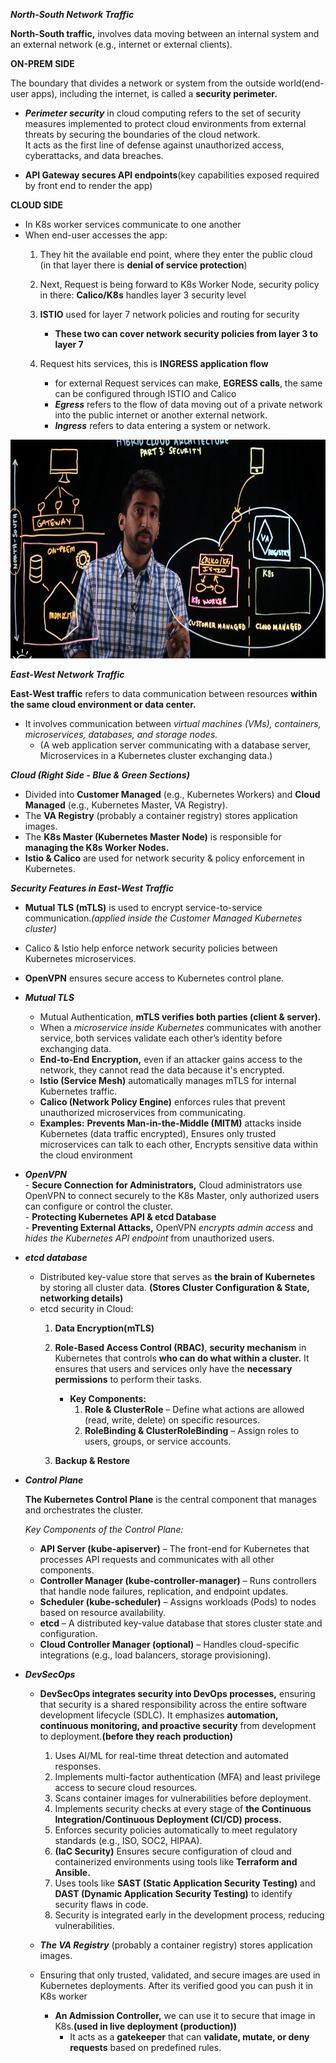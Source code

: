 ***North-South Network Traffic***  

**North-South traffic,** involves data moving between an internal system and an external network (e.g., internet or external clients).

**ON-PREM SIDE**  

The boundary that divides a network or system from the outside world(end-user apps), including the internet, is called a **security perimeter.**
- ***Perimeter security*** in cloud computing refers to the set of security measures implemented to protect cloud environments from external threats by securing the boundaries of the cloud network.  
It acts as the first line of defense against unauthorized access, cyberattacks, and data breaches.

- **API Gateway secures API endpoints**(key capabilities exposed required by front end to render the app)

**CLOUD SIDE**  

- In K8s worker services communicate to one another
- When end-user accesses the app:
  1. They hit the available end point, where they enter the public cloud (in that layer there is **denial of service protection**)
     
  2. Next, Request is being forward to K8s Worker Node, security policy in there: **Calico/K8s** handles layer 3 security level
     
  3. **ISTIO** used for layer 7 network policies and routing for security
     - **These two can cover network security policies from layer 3 to layer 7**

  5. Request hits services, this is **INGRESS application flow**
      - for external Request services can make, **EGRESS calls**, the same can be configured through ISTIO and Calico
      - ***Egress*** refers to the flow of data moving out of a private network into the public internet or another external network.
      - ***Ingress*** refers to data entering a system or network.

    
<img src="../Images/Screenshot%202025-02-17%20174501.png" height = 350>  



***East-West Network Traffic***  

**East-West traffic** refers to data communication between resources **within the same cloud environment or data center.**
- It involves communication between *virtual machines (VMs), containers, microservices, databases, and storage nodes.*
  - (A web application server communicating with a database server, Microservices in a Kubernetes cluster exchanging data.)

***Cloud (Right Side - Blue & Green Sections)***  

  - Divided into **Customer Managed** (e.g., Kubernetes Workers) and **Cloud Managed** (e.g., Kubernetes Master, VA Registry).
  - The **VA Registry** (probably a container registry) stores application images.
  - The **K8s Master (Kubernetes Master Node)** is responsible for **managing the K8s Worker Nodes.**
  - **Istio & Calico** are used for network security & policy enforcement in Kubernetes.

***Security Features in East-West Traffic***  

  -  **Mutual TLS (mTLS)** is used to encrypt service-to-service communication.*(applied inside the Customer Managed Kubernetes cluster)*
  -  Calico & Istio help enforce network security policies between Kubernetes microservices.
  -  **OpenVPN** ensures secure access to Kubernetes control plane.

- ***Mutual TLS***
    - Mutual Authentication, **mTLS verifies both parties (client & server).**  
    - When a *microservice inside Kubernetes* communicates with another service, both services validate each other’s identity before exchanging data.  
    - **End-to-End Encryption,** even if an attacker gains access to the network, they cannot read the data because it's encrypted.  
    - **Istio (Service Mesh)** automatically manages mTLS for internal Kubernetes traffic.  
    - **Calico (Network Policy Engine)** enforces rules that prevent unauthorized microservices from communicating.  
    - **Examples:** **Prevents Man-in-the-Middle (MITM)** attacks inside Kubernetes (data traffic encrypted), Ensures only trusted microservices can talk to each other, Encrypts sensitive data within the cloud environment  

- ***OpenVPN***  
        - **Secure Connection for Administrators,** Cloud administrators use OpenVPN to connect securely to the K8s Master, only authorized users can configure or             control the cluster.  
        - **Protecting Kubernetes API & etcd Database**  
        - **Preventing External Attacks,** OpenVPN *encrypts admin access* and *hides the Kubernetes API endpoint* from unauthorized users.  
     
- ***etcd database***  
     - Distributed key-value store that serves as **the brain of Kubernetes** by storing all cluster data. **(Stores Cluster Configuration & State, networking             details)**
     - etcd security in Cloud:
       1. **Data Encryption(mTLS)**  
       2. **Role-Based Access Control (RBAC)**, **security mechanism** in Kubernetes that controls **who can do what within a cluster.**
         It ensures that users and services only have the **necessary permissions** to perform their tasks.  
         
           - **Key Components:**  
             1. **Role & ClusterRole** – Define what actions are allowed (read, write, delete) on specific resources.  
             2. **RoleBinding & ClusterRoleBinding** – Assign roles to users, groups, or service accounts.    
       
        3. **Backup & Restore**

           
- ***Control Plane***
  
  **The Kubernetes Control Plane** is the central component that manages and orchestrates the cluster.  
  
  *Key Components of the Control Plane:*  
    - **API Server (kube-apiserver)** – The front-end for Kubernetes that processes API requests and communicates with all other components.
    - **Controller Manager (kube-controller-manager)** – Runs controllers that handle node failures, replication, and endpoint updates.
    - **Scheduler (kube-scheduler)** – Assigns workloads (Pods) to nodes based on resource availability.
    - **etcd** – A distributed key-value database that stores cluster state and configuration.
    - **Cloud Controller Manager (optional)** – Handles cloud-specific integrations (e.g., load balancers, storage provisioning).

- ***DevSecOps***
   - **DevSecOps integrates security into DevOps processes,** ensuring that security is a shared responsibility across the entire software development lifecycle
     (SDLC). It emphasizes **automation, continuous monitoring, and proactive security** from development to deployment.**(before they reach production)**
     
     1. Uses AI/ML for real-time threat detection and automated responses.  
     2. Implements multi-factor authentication (MFA) and least privilege access to secure cloud resources.  
     3. Scans container images for vulnerabilities before deployment.  
     4. Implements security checks at every stage of **the Continuous Integration/Continuous Deployment (CI/CD) process.**  
     5. Enforces security policies automatically to meet regulatory standards (e.g., ISO, SOC2, HIPAA).  
     6. **(IaC Security)** Ensures secure configuration of cloud and containerized environments using tools like **Terraform and Ansible.**  
     7. Uses tools like **SAST (Static Application Security Testing)** and **DAST (Dynamic Application Security Testing)** to identify security flaws in code.
     8. Security is integrated early in the development process, reducing vulnerabilities.  
 
   - ***The VA Registry*** (probably a container registry) stores application images.
    - Ensuring that only trusted, validated, and secure images are used in Kubernetes deployments. After its verified good you can push it in K8s worker  
      - **An Admission Controller,** we can use it to secure that image in K8s.**(used in live deployment (production))**  
        - It acts as a **gatekeeper** that can **validate, mutate, or deny requests** based on predefined rules.
